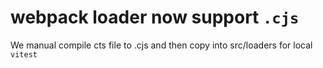 # webpack loader now support `.cjs`

We manual compile cts file to .cjs and then copy into src/loaders for local `vitest`
